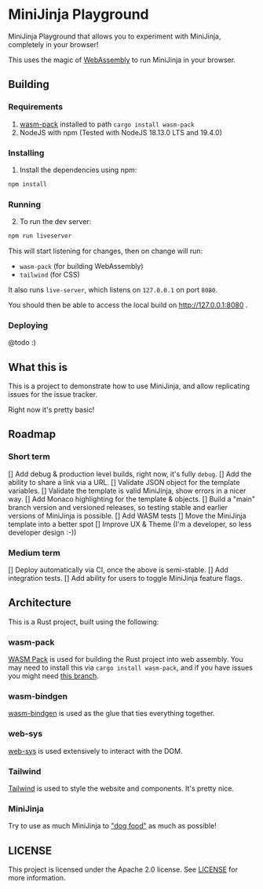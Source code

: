 # MiniJinja Playground

MiniJinja Playground that allows you to experiment with MiniJinja, completely in your browser!

This uses the magic of [WebAssembly](https://webassembly.org/) to run MiniJinja in your browser.

## Building
### Requirements
1. [wasm-pack](https://github.com/rustwasm/wasm-pack) installed to path `cargo install wasm-pack`
2. NodeJS with npm (Tested with NodeJS 18.13.0 LTS and 19.4.0)

### Installing
1. Install the dependencies using npm:
```sh
npm install
```

### Running
2. To run the dev server:
```sh
npm run liveserver
```

This will start listening for changes, then on change will run:
- `wasm-pack` (for building WebAssembly)
- `tailwind` (for CSS)

It also runs `live-server`, which listens on `127.0.0.1` on port `8080`.

You should then be able to access the local build on http://127.0.0.1:8080 .

### Deploying
@todo :)

## What this is
This is a project to demonstrate how to use MiniJinja, and allow replicating issues for the issue tracker.

Right now it's pretty basic!

## Roadmap
### Short term
[] Add debug & production level builds, right now, it's fully `debug`.
[] Add the ability to share a link via a URL.
[] Validate JSON object for the template variables.
[] Validate the template is valid MiniJinja, show errors in a nicer way.
[] Add Monaco highlighting for the template & objects.
[] Build a "main" branch version and versioned releases, so testing stable and earlier versions of MiniJinja is possible.
[] Add WASM tests
[] Move the MiniJinja template into a better spot
[] Improve UX & Theme (I'm a developer, so less developer design :-))

### Medium term
[] Deploy automatically via CI, once the above is semi-stable.
[] Add integration tests.
[] Add ability for users to toggle MiniJinja feature flags.

## Architecture
This is a Rust project, built using the following:

### wasm-pack
[WASM Pack](https://github.com/rustwasm/wasm-pack) is used for building the Rust project into web assembly.
You may need to install this via `cargo install wasm-pack`,  and if you have issues you might need
[this branch](https://github.com/rustwasm/wasm-pack/pull/1188).

### wasm-bindgen
[wasm-bindgen](https://github.com/rustwasm/wasm-bindgen) is used as the glue that ties everything together.

### web-sys
[web-sys](https://github.com/rustwasm/wasm-bindgen/tree/main/crates/web-sys) is used extensively to interact with the DOM.

### Tailwind
[Tailwind](https://tailwindcss.com/) is used to style the website and components. It's pretty nice.

### MiniJinja
Try to use as much MiniJinja to ["dog food"](https://en.wikipedia.org/wiki/Eating_your_own_dog_food) as much as possible!

## LICENSE
This project is licensed under the Apache 2.0 license. See [LICENSE](LICENSE) for more information.